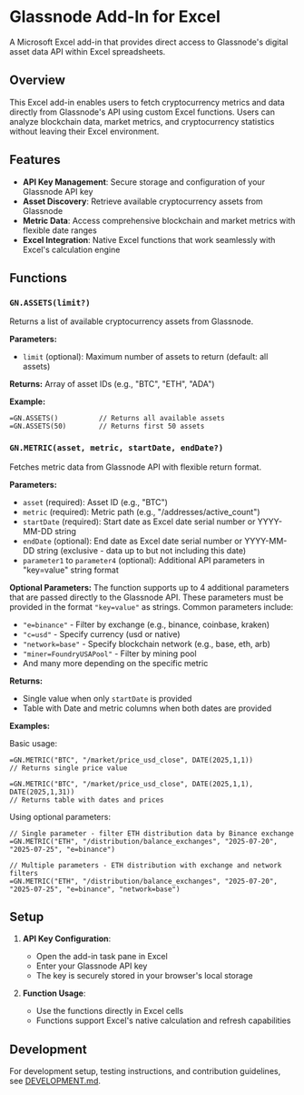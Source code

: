 # Glassnode Add-In for Excel

A Microsoft Excel add-in that provides direct access to Glassnode's digital asset data API within Excel spreadsheets.

## Overview

This Excel add-in enables users to fetch cryptocurrency metrics and data directly from Glassnode's API using custom Excel functions. Users can analyze blockchain data, market metrics, and cryptocurrency statistics without leaving their Excel environment.

## Features

- **API Key Management**: Secure storage and configuration of your Glassnode API key
- **Asset Discovery**: Retrieve available cryptocurrency assets from Glassnode
- **Metric Data**: Access comprehensive blockchain and market metrics with flexible date ranges
- **Excel Integration**: Native Excel functions that work seamlessly with Excel's calculation engine

## Functions

### `GN.ASSETS(limit?)`
Returns a list of available cryptocurrency assets from Glassnode.

**Parameters:**
- `limit` (optional): Maximum number of assets to return (default: all assets)

**Returns:** Array of asset IDs (e.g., "BTC", "ETH", "ADA")

**Example:**
```excel
=GN.ASSETS()          // Returns all available assets
=GN.ASSETS(50)        // Returns first 50 assets
```

### `GN.METRIC(asset, metric, startDate, endDate?)`
Fetches metric data from Glassnode API with flexible return format.

**Parameters:**
- `asset` (required): Asset ID (e.g., "BTC")
- `metric` (required): Metric path (e.g., "/addresses/active_count")
- `startDate` (required): Start date as Excel date serial number or YYYY-MM-DD string
- `endDate` (optional): End date as Excel date serial number or YYYY-MM-DD string (exclusive - data up to but not including this date)
- `parameter1` to `parameter4` (optional): Additional API parameters in "key=value" string format

**Optional Parameters:**
The function supports up to 4 additional parameters that are passed directly to the Glassnode API. These parameters must be provided in the format `"key=value"` as strings. Common parameters include:
- `"e=binance"` - Filter by exchange (e.g., binance, coinbase, kraken)
- `"c=usd"` - Specify currency (usd or native)
- `"network=base"` - Specify blockchain network (e.g., base, eth, arb)
- `"miner=FoundryUSAPool"` - Filter by mining pool
- And many more depending on the specific metric

**Returns:**
- Single value when only `startDate` is provided
- Table with Date and metric columns when both dates are provided

**Examples:**

Basic usage:
```excel
=GN.METRIC("BTC", "/market/price_usd_close", DATE(2025,1,1))
// Returns single price value

=GN.METRIC("BTC", "/market/price_usd_close", DATE(2025,1,1), DATE(2025,1,31))
// Returns table with dates and prices
```

Using optional parameters:
```excel
// Single parameter - filter ETH distribution data by Binance exchange
=GN.METRIC("ETH", "/distribution/balance_exchanges", "2025-07-20", "2025-07-25", "e=binance")

// Multiple parameters - ETH distribution with exchange and network filters
=GN.METRIC("ETH", "/distribution/balance_exchanges", "2025-07-20", "2025-07-25", "e=binance", "network=base")
```


## Setup

1. **API Key Configuration**: 
   - Open the add-in task pane in Excel
   - Enter your Glassnode API key
   - The key is securely stored in your browser's local storage

2. **Function Usage**:
   - Use the functions directly in Excel cells
   - Functions support Excel's native calculation and refresh capabilities

## Development

For development setup, testing instructions, and contribution guidelines, see [DEVELOPMENT.md](DEVELOPMENT.md).

